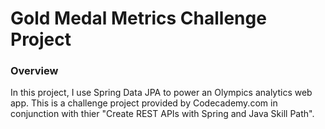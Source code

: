# Gold Medal Metrics Challenge Project

### Overview
In this project, I use Spring Data JPA to power an Olympics analytics web app. This is a challenge project provided by Codecademy.com in conjunction with thier "Create REST APIs with Spring and Java Skill Path".
